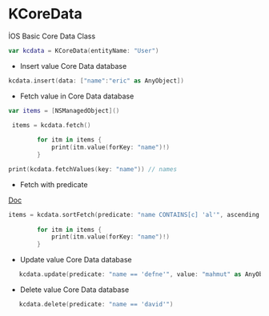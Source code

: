 # KCoreData
İOS Basic Core Data Class

```Swift
var kcdata = KCoreData(entityName: "User")
```

- Insert value Core Data database

```Swift
kcdata.insert(data: ["name":"eric" as AnyObject])
```

- Fetch value in Core Data database

```Swift
var items = [NSManagedObject]()

 items = kcdata.fetch()
        
        for itm in items {
            print(itm.value(forKey: "name")!)
        }

```

```Swift
print(kcdata.fetchValues(key: "name")) // names
```
- Fetch with predicate

[Doc](https://realm.io/news/nspredicate-cheatsheet/)

```Swift
items = kcdata.sortFetch(predicate: "name CONTAINS[c] 'al'", ascending: nil, key: nil)
        
        for itm in items {
            print(itm.value(forKey: "name")!)
        }
```

- Update value Core Data database

```Swift
   kcdata.update(predicate: "name == 'defne'", value: "mahmut" as AnyObject, key: "name")
```

- Delete value Core Data database

```Swift
   kcdata.delete(predicate: "name == 'david'")
```


